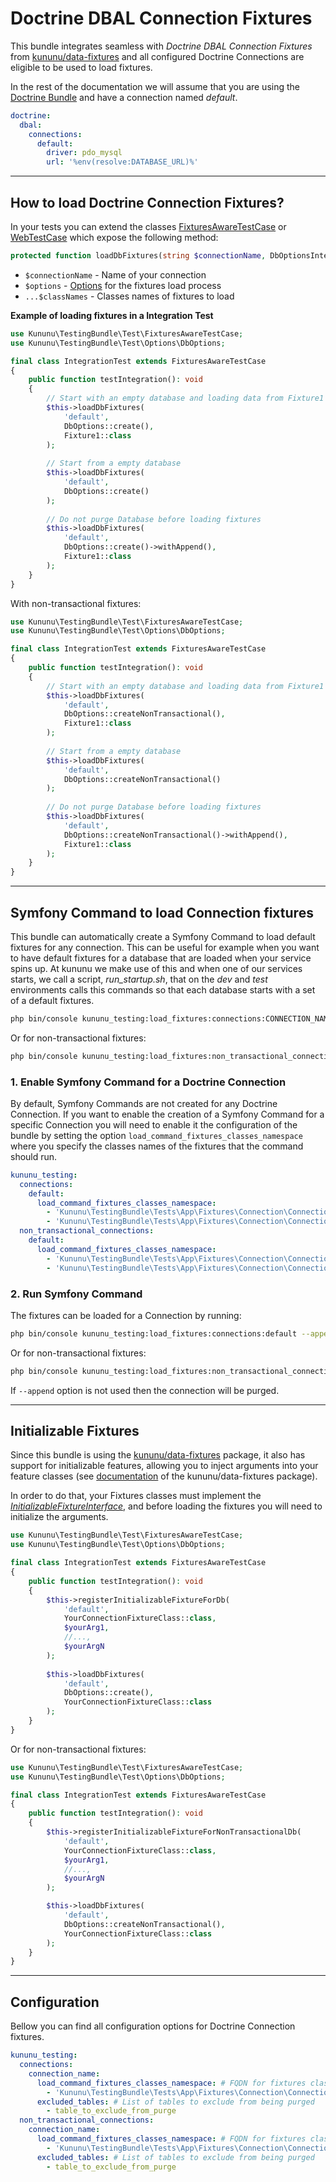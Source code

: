# Doctrine DBAL Connection Fixtures

This bundle integrates seamless with *Doctrine DBAL Connection Fixtures* from [kununu/data-fixtures](https://github.com/kununu/data-fixtures) and all configured Doctrine Connections are eligible to be used to load fixtures.

In the rest of the documentation we will assume that you are using the [Doctrine Bundle](https://github.com/doctrine/DoctrineBundle) and have a connection named *default*.

```yaml
doctrine:
  dbal:
    connections:
      default:
        driver: pdo_mysql
        url: '%env(resolve:DATABASE_URL)%'
```

----------------------------------

## How to load Doctrine Connection Fixtures?

In your tests you can extend the classes [FixturesAwareTestCase](/src/Test/FixturesAwareTestCase.php) or [WebTestCase](/src/Test/WebTestCase.php) which expose the following method:

```php
protected function loadDbFixtures(string $connectionName, DbOptionsInterface $options, string ...$classNames)
```

- `$connectionName` - Name of your connection
- `$options` - [Options](options.md) for the fixtures load process
- `...$classNames` - Classes names of fixtures to load

**Example of loading fixtures in a Integration Test**

```php
use Kununu\TestingBundle\Test\FixturesAwareTestCase;
use Kununu\TestingBundle\Test\Options\DbOptions;

final class IntegrationTest extends FixturesAwareTestCase
{
    public function testIntegration(): void
    {
        // Start with an empty database and loading data from Fixture1
        $this->loadDbFixtures(
            'default',
            DbOptions::create(),
            Fixture1::class
        );
        
        // Start from a empty database
        $this->loadDbFixtures(
            'default',
            DbOptions::create()
        );
        
        // Do not purge Database before loading fixtures
        $this->loadDbFixtures(
            'default',
            DbOptions::create()->withAppend(),
            Fixture1::class
        );
    }
}
```
With non-transactional fixtures:

```php
use Kununu\TestingBundle\Test\FixturesAwareTestCase;
use Kununu\TestingBundle\Test\Options\DbOptions;

final class IntegrationTest extends FixturesAwareTestCase
{
    public function testIntegration(): void
    {
        // Start with an empty database and loading data from Fixture1
        $this->loadDbFixtures(
            'default',
            DbOptions::createNonTransactional(),
            Fixture1::class
        );
        
        // Start from a empty database
        $this->loadDbFixtures(
            'default',
            DbOptions::createNonTransactional()
        );
        
        // Do not purge Database before loading fixtures
        $this->loadDbFixtures(
            'default',
            DbOptions::createNonTransactional()->withAppend(),
            Fixture1::class
        );
    }
}
```

-----------------------

## Symfony Command to load Connection fixtures

This bundle can automatically create a Symfony Command to load default fixtures for any connection. This can be useful for example when you want to have default fixtures for a database that are loaded when your service spins up. At kununu we make use of this and when one of our services starts, we call a script, *run_startup.sh*, that on the *dev* and *test* environments calls this commands so that each database starts with a set of a default fixtures.

```bash
php bin/console kununu_testing:load_fixtures:connections:CONNECTION_NAME [--append]
```

Or for non-transactional fixtures:

```bash
php bin/console kununu_testing:load_fixtures:non_transactional_connections:CONNECTION_NAME [--append]
```

### 1. Enable Symfony Command for a Doctrine Connection

By default, Symfony Commands are not created for any Doctrine Connection. If you want to enable the creation of a Symfony Command for a specific Connection you will need to enable it the configuration of the bundle by setting the option `load_command_fixtures_classes_namespace` where you specify the classes names of the fixtures that the command should run.

```yaml
kununu_testing:
  connections:
    default:
      load_command_fixtures_classes_namespace:
        - 'Kununu\TestingBundle\Tests\App\Fixtures\Connection\ConnectionFixture1'
        - 'Kununu\TestingBundle\Tests\App\Fixtures\Connection\ConnectionFixture2'
  non_transactional_connections:
    default:
      load_command_fixtures_classes_namespace:
        - 'Kununu\TestingBundle\Tests\App\Fixtures\Connection\ConnectionFixture1'
        - 'Kununu\TestingBundle\Tests\App\Fixtures\Connection\ConnectionFixture2'
```

### 2. Run Symfony Command

The fixtures can be loaded for a Connection by running:

```bash
php bin/console kununu_testing:load_fixtures:connections:default --append
```

Or for non-transactional fixtures:

```bash
php bin/console kununu_testing:load_fixtures:non_transactional_connections:default --append
```

If `--append` option is not used then the connection will be purged.

------------------------------

## Initializable Fixtures

Since this bundle is using the [kununu/data-fixtures](https://github.com/kununu/data-fixtures) package, it also has support for initializable features, allowing you to inject arguments into your feature classes (see [documentation](https://github.com/kununu/data-fixtures) of the kununu/data-fixtures package).

In order to do that, your Fixtures classes must implement the *[InitializableFixtureInterface](https://github.com/kununu/data-fixtures/blob/master/src/InitializableFixtureInterface.php)*, and before loading the fixtures you will need to initialize the arguments.

```php
use Kununu\TestingBundle\Test\FixturesAwareTestCase;
use Kununu\TestingBundle\Test\Options\DbOptions;

final class IntegrationTest extends FixturesAwareTestCase
{
    public function testIntegration(): void
    {
        $this->registerInitializableFixtureForDb(
            'default',
            YourConnectionFixtureClass::class,
            $yourArg1,
            //...,
            $yourArgN
        );
        
        $this->loadDbFixtures(
            'default',
            DbOptions::create(),
            YourConnectionFixtureClass::class
        );
    }
}
```

Or for non-transactional fixtures:

```php
use Kununu\TestingBundle\Test\FixturesAwareTestCase;
use Kununu\TestingBundle\Test\Options\DbOptions;

final class IntegrationTest extends FixturesAwareTestCase
{
    public function testIntegration(): void
    {
        $this->registerInitializableFixtureForNonTransactionalDb(
	        'default',
	        YourConnectionFixtureClass::class,
	        $yourArg1,
	        //...,
            $yourArgN
        );

        $this->loadDbFixtures(
	        'default',
	        DbOptions::createNonTransactional(),
		    YourConnectionFixtureClass::class
        );
    }
}
```

-------------------------

## Configuration

Bellow you can find all configuration options for Doctrine Connection fixtures.

```yaml
kununu_testing:
  connections:
    connection_name:
      load_command_fixtures_classes_namespace: # FQDN for fixtures classes that the Symfony command will use
        - 'Kununu\TestingBundle\Tests\App\Fixtures\Connection\ConnectionFixture3'
      excluded_tables: # List of tables to exclude from being purged
        - table_to_exclude_from_purge
  non_transactional_connections:
    connection_name:
      load_command_fixtures_classes_namespace: # FQDN for fixtures classes that the Symfony command will use
        - 'Kununu\TestingBundle\Tests\App\Fixtures\Connection\ConnectionFixture3'
      excluded_tables: # List of tables to exclude from being purged
        - table_to_exclude_from_purge
```
